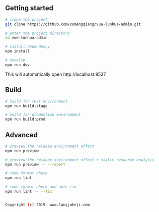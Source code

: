 
## Getting started

```bash
# clone the project
git clone https://github.com/xumengqiang/vue-lunhua-admin.git

# enter the project directory
cd vue-lunhua-admin

# install dependency
npm install

# develop
npm run dev
```

This will automatically open http://localhost:9527

## Build

```bash
# build for test environment
npm run build:stage

# build for production environment
npm run build:prod
```

## Advanced

```bash
# preview the release environment effect
npm run preview

# preview the release environment effect + static resource analysis
npm run preview -- --report

# code format check
npm run lint

# code format check and auto fix
npm run lint -- --fix


Copyright (c) 2019- www.langjukeji.com
